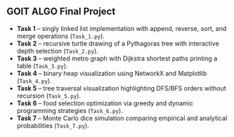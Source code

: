 ## GOIT ALGO Final Project

- **Task 1** – singly linked list implementation with append, reverse, sort, and merge operations (`Task_1.py`).
- **Task 2** – recursive turtle drawing of a Pythagoras tree with interactive depth selection (`Task_2.py`).
- **Task 3** – weighted metro graph with Dijkstra shortest paths printing a table (`Task_3.py`).
- **Task 4** – binary heap visualization using NetworkX and Matplotlib (`Task_4.py`).
- **Task 5** – tree traversal visualization highlighting DFS/BFS orders without recursion (`Task_5.py`).
- **Task 6** – food selection optimization via greedy and dynamic programming strategies (`Task_6.py`).
- **Task 7** – Monte Carlo dice simulation comparing empirical and analytical probabilities (`Task_7.py`).